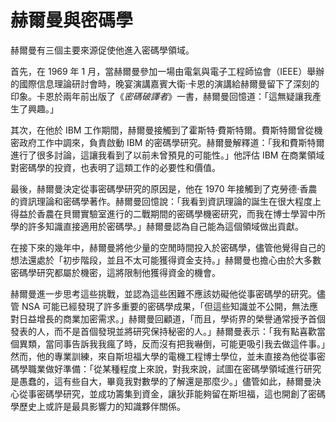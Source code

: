 # 赫爾曼與密碼學
赫爾曼有三個主要來源促使他進入密碼學領域。

首先，在 1969 年 1 月，當赫爾曼參加一場由電氣與電子工程師協會（IEEE）舉辦的國際信息理論研討會時，晚宴演講嘉賓大衛·卡恩的演講給赫爾曼留下了深刻的印象。卡恩於兩年前出版了《*密碼破譯者*》一書，赫爾曼回憶道：「這無疑讓我產生了興趣。」

其次，在他於 IBM 工作期間，赫爾曼接觸到了霍斯特·費斯特爾。費斯特爾曾從機密政府工作中調來，負責啟動 IBM 的密碼學研究。赫爾曼解釋道：「我和費斯特爾進行了很多討論，這讓我看到了以前未曾預見的可能性。」他評估 IBM 在商業領域對密碼學的投資，也表明了這類工作的必要性和價值。

最後，赫爾曼決定從事密碼學研究的原因是，他在 1970 年接觸到了克勞德·香農的資訊理論和密碼學著作。赫爾曼回憶說：「我看到資訊理論的誕生在很大程度上得益於香農在貝爾實驗室進行的二戰期間的密碼學機密研究，而我在博士學習中所學的許多知識直接適用於密碼學。」赫爾曼認為自己能為這個領域做出貢獻。

在接下來的幾年中，赫爾曼將他少量的空閒時間投入於密碼學，儘管他覺得自己的想法還處於「初步階段，並且不太可能獲得資金支持。」赫爾曼也擔心由於大多數密碼學研究都屬於機密，這將限制他獲得資金的機會。

赫爾曼進一步思考這些挑戰，並認為這些困難不應該妨礙他從事密碼學的研究。儘管 NSA 可能已經發現了許多重要的密碼學成果，「但這些知識並不公開，無法應對日益增長的商業加密需求。」赫爾曼回顧道，「而且，學術界的榮譽通常授予首個發表的人，而不是首個發現並將研究保持秘密的人。」赫爾曼表示：「我有點喜歡當個異類，當同事告訴我我瘋了時，反而沒有把我嚇倒，可能更吸引我去做這件事。」然而，他的專業訓練，來自斯坦福大學的電機工程博士學位，並未直接為他從事密碼學職業做好準備：「從某種程度上來說，對我來說，試圖在密碼學領域進行研究是愚蠢的，這有些自大，畢竟我對數學的了解還是那麼少。」儘管如此，赫爾曼決心從事密碼學研究，並成功籌集到資金，讓狄菲能夠留在斯坦福，這也開創了密碼學歷史上或許是最具影響力的知識夥伴關係。